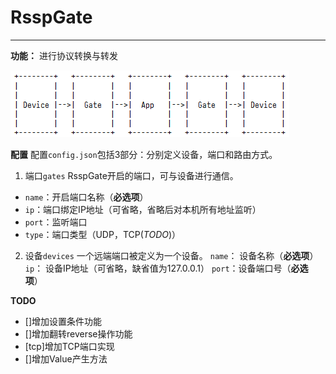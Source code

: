 ﻿# RsspGate
---------------------------------------------
**功能：**
进行协议转换与转发

![AltText](./documents/flowchart.png)

**配置**
配置`config.json`包括3部分：分别定义设备，端口和路由方式。
1. 端口`gates`
RsspGate开启的端口，可与设备进行通信。
* `name`：开启端口名称（**必选项**）
* `ip`：端口绑定IP地址（可省略，省略后对本机所有地址监听）
* `port`：监听端口
* `type`：端口类型（UDP，TCP(*TODO*)）

2. 设备`devices`
一个远端端口被定义为一个设备。
`name`： 设备名称（**必选项**）
`ip`： 设备IP地址（可省略，缺省值为127.0.0.1）
`port`：设备端口号（**必选项**）



**TODO**
* []增加设置条件功能
* []增加翻转reverse操作功能
* [tcp]增加TCP端口实现
* []增加Value产生方法
